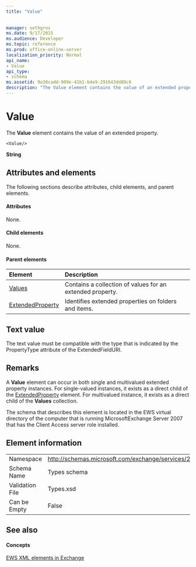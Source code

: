 ```yaml
---
title: "Value"
 
 
manager: sethgros
ms.date: 9/17/2015
ms.audience: Developer
ms.topic: reference
ms.prod: office-online-server
localization_priority: Normal
api_name:
- Value
api_type:
- schema
ms.assetid: 9a30cadd-909e-41b1-b4e9-291643dd89c6
description: "The Value element contains the value of an extended property."
---
```


# Value

The **Value** element contains the value of an extended property. 
  
```
<Value/>
```

 **String**
## Attributes and elements

The following sections describe attributes, child elements, and parent elements.
  
#### Attributes

None.
  
#### Child elements

None.
  
#### Parent elements

|**Element**|**Description**|
|:-----|:-----|
|[Values](values.md) <br/> |Contains a collection of values for an extended property.  <br/> |
|[ExtendedProperty](extendedproperty.md) <br/> |Identifies extended properties on folders and items.  <br/> |
   
## Text value

The text value must be compatible with the type that is indicated by the PropertyType attribute of the ExtendedFieldURI.
  
## Remarks

A **Value** element can occur in both single and multivalued extended property instances. For single-valued instances, it exists as a direct child of the [ExtendedProperty](extendedproperty.md) element. For multivalued instance, it exists as a direct child of the **Values** collection. 
  
The schema that describes this element is located in the EWS virtual directory of the computer that is running MicrosoftExchange Server 2007 that has the Client Access server role installed.
  
## Element information

|||
|:-----|:-----|
|Namespace  <br/> |http://schemas.microsoft.com/exchange/services/2006/types  <br/> |
|Schema Name  <br/> |Types schema  <br/> |
|Validation File  <br/> |Types.xsd  <br/> |
|Can be Empty  <br/> |False  <br/> |
   
## See also

#### Concepts

[EWS XML elements in Exchange](ews-xml-elements-in-exchange.md)

